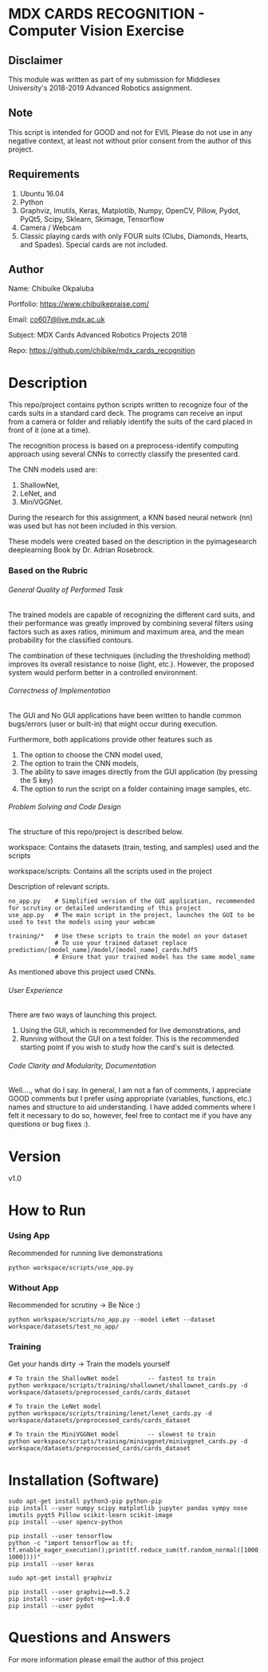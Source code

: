 # MDX CARDS RECOGNITION - Computer Vision Exercise
## Disclaimer
This module was written as part of my submission for Middlesex University's 2018-2019 Advanced Robotics assignment.

## Note
This script is intended for GOOD and not for EVIL
Please do not use in any negative context, at least not without prior consent from
the author of this project.

## Requirements
1. Ubuntu 16.04
2. Python
3. Graphviz, Imutils, Keras, Matplotlib, Numpy, OpenCV, Pillow, Pydot, PyQt5, Scipy, Sklearn, Skimage, Tensorflow
4. Camera / Webcam
5. Classic playing cards with only FOUR suits (Clubs, Diamonds, Hearts, and Spades).
   Special cards are not included.

## Author
Name: Chibuike Okpaluba

Portfolio: https://www.chibuikepraise.com/

Email: co607@live.mdx.ac.uk

Subject: MDX Cards Advanced Robotics Projects 2018

Repo: https://github.com/chibike/mdx_cards_recognition

# Description
This repo/project contains python scripts written to recognize four of the cards suits in a standard card deck. The programs can receive an input from a camera or folder and reliably identify the suits of the card placed in front of it (one at a time).

The recognition process is based on a preprocess-identify computing approach using several CNNs to correctly classify the presented card.

The CNN models used are:
1. ShallowNet,
2. LeNet, and
3. MiniVGGNet.

During the research for this assignment, a KNN based neural network (nn) was used but has not been included in this version.

These models were created based on the description in the pyimagesearch deeplearning Book by Dr. Adrian Rosebrock.

### Based on the Rubric
###### General Quality of Performed Task

The trained models are capable of recognizing the different card suits, and their performance was greatly improved by combining several filters using factors such as axes ratios, minimum and maximum area, and the mean probability for the classified contours.

The combination of these techniques (including the thresholding method) improves its overall resistance to noise (light, etc.). However, the proposed system would perform better in a controlled environment.

###### Correctness of Implementation

The GUI and No GUI applications have been written to handle common bugs/errors (user or built-in) that might occur during execution. 

Furthermore, both applications provide other features such as
1. The option to choose the CNN model used,
2. The option to train the CNN models,
3. The ability to save images directly from the GUI application (by pressing the S key)
4. The option to run the script on a folder containing image samples, etc.

###### Problem Solving and Code Design

The structure of this repo/project is described below.

workspace: Contains the datasets (train, testing, and samples) used and the scripts

workspace/scripts: Contains all the scripts used in the project

Description of relevant scripts.

```
no_app.py    # Simplified version of the GUI application, recommended for scrutiny or detailed understanding of this project
use_app.py   # The main script in the project, launches the GUI to be used to test the models using your webcam

training/*   # Use these scripts to train the model on your dataset
             # To use your trained dataset replace prediction/[model_name]/model/[model_name]_cards.hdf5
             # Ensure that your trained model has the same model_name
```

As mentioned above this project used CNNs.

###### User Experience

There are two ways of launching this project.
1. Using the GUI, which is recommended for live demonstrations, and
2. Running without the GUI on a test folder. This is the recommended starting point if you wish to study how the card's suit is detected.


###### Code Clarity and Modularity, Documentation

Well...., what do I say. In general, I am not a fan of comments, I appreciate GOOD comments but I prefer using appropriate (variables, functions, etc.) names and structure to aid understanding. I have added comments where  I felt it necessary to do so, however, feel free to contact me if you have any questions or bug fixes :).

# Version
v1.0

# How to Run
### Using App
Recommended for running live demonstrations

```
python workspace/scripts/use_app.py
```

### Without App
Recommended for scrutiny -> Be Nice :)

```
python workspace/scripts/no_app.py --model LeNet --dataset workspace/datasets/test_no_app/
```

### Training
Get your hands dirty -> Train the models yourself

```
# To train the ShallowNet model        -- fastest to train
python workspace/scripts/training/shallownet/shallownet_cards.py -d workspace/datasets/preprocessed_cards/cards_dataset

# To train the LeNet model
python workspace/scripts/training/lenet/lenet_cards.py -d workspace/datasets/preprocessed_cards/cards_dataset

# To train the MiniVGGNet model        -- slowest to train
python workspace/scripts/training/minivggnet/minivggnet_cards.py -d workspace/datasets/preprocessed_cards/cards_dataset
```

# Installation (Software)
```
sudo apt-get install python3-pip python-pip
pip install --user numpy scipy matplotlib jupyter pandas sympy nose imutils pyqt5 Pillow scikit-learn scikit-image
pip install --user opencv-python

pip install --user tensorflow
python -c "import tensorflow as tf; tf.enable_eager_execution();print(tf.reduce_sum(tf.random_normal([1000, 1000])))"
pip install --user keras

sudo apt-get install graphviz

pip install --user graphviz==0.5.2
pip install --user pydot-ng==1.0.0
pip install --user pydot
```

# Questions and Answers
For more information please email the author of this project
